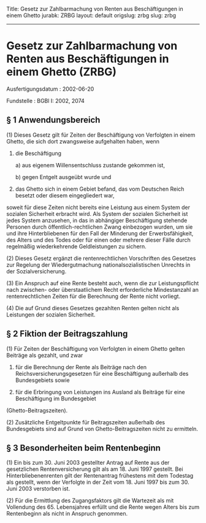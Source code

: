 Title: Gesetz zur Zahlbarmachung von Renten aus Beschäftigungen in einem Ghetto
jurabk: ZRBG
layout: default
origslug: zrbg
slug: zrbg

---

# Gesetz zur Zahlbarmachung von Renten aus Beschäftigungen in einem Ghetto (ZRBG)

Ausfertigungsdatum
:   2002-06-20

Fundstelle
:   BGBl I: 2002, 2074



## § 1 Anwendungsbereich

(1) Dieses Gesetz gilt für Zeiten der Beschäftigung von Verfolgten in
einem Ghetto, die sich dort zwangsweise aufgehalten haben, wenn

1.  die Beschäftigung

    a)  aus eigenem Willensentschluss zustande gekommen ist,


    b)  gegen Entgelt ausgeübt wurde und





2.  das Ghetto sich in einem Gebiet befand, das vom Deutschen Reich
    besetzt oder diesem eingegliedert war,



soweit für diese Zeiten nicht bereits eine Leistung aus einem System
der sozialen Sicherheit erbracht wird. Als System der sozialen
Sicherheit ist jedes System anzusehen, in das in abhängiger
Beschäftigung stehende Personen durch öffentlich-rechtlichen Zwang
einbezogen wurden, um sie und ihre Hinterbliebenen für den Fall der
Minderung der Erwerbsfähigkeit, des Alters und des Todes oder für
einen oder mehrere dieser Fälle durch regelmäßig wiederkehrende
Geldleistungen zu sichern.

(2) Dieses Gesetz ergänzt die rentenrechtlichen Vorschriften des
Gesetzes zur Regelung der Wiedergutmachung nationalsozialistischen
Unrechts in der Sozialversicherung.

(3) Ein Anspruch auf eine Rente besteht auch, wenn die zur
Leistungspflicht nach zwischen- oder überstaatlichem Recht
erforderliche Mindestanzahl an rentenrechtlichen Zeiten für die
Berechnung der Rente nicht vorliegt.

(4) Die auf Grund dieses Gesetzes gezahlten Renten gelten nicht als
Leistungen der sozialen Sicherheit.


## § 2 Fiktion der Beitragszahlung

(1) Für Zeiten der Beschäftigung von Verfolgten in einem Ghetto gelten
Beiträge als gezahlt, und zwar

1.  für die Berechnung der Rente als Beiträge nach den
    Reichsversicherungsgesetzen für eine Beschäftigung außerhalb des
    Bundesgebiets sowie


2.  für die Erbringung von Leistungen ins Ausland als Beiträge für eine
    Beschäftigung im Bundesgebiet



(Ghetto-Beitragszeiten).

(2) Zusätzliche Entgeltpunkte für Beitragszeiten außerhalb des
Bundesgebiets sind auf Grund von Ghetto-Beitragszeiten nicht zu
ermitteln.


## § 3 Besonderheiten beim Rentenbeginn

(1) Ein bis zum 30. Juni 2003 gestellter Antrag auf Rente aus der
gesetzlichen Rentenversicherung gilt als am 18. Juni 1997 gestellt.
Bei Hinterbliebenenrenten gilt der Rentenantrag frühestens mit dem
Todestag als gestellt, wenn der Verfolgte in der Zeit vom 18. Juni
1997 bis zum 30. Juni 2003 verstorben ist.

(2) Für die Ermittlung des Zugangsfaktors gilt die Wartezeit als mit
Vollendung des 65. Lebensjahres erfüllt und die Rente wegen Alters bis
zum Rentenbeginn als nicht in Anspruch genommen.


